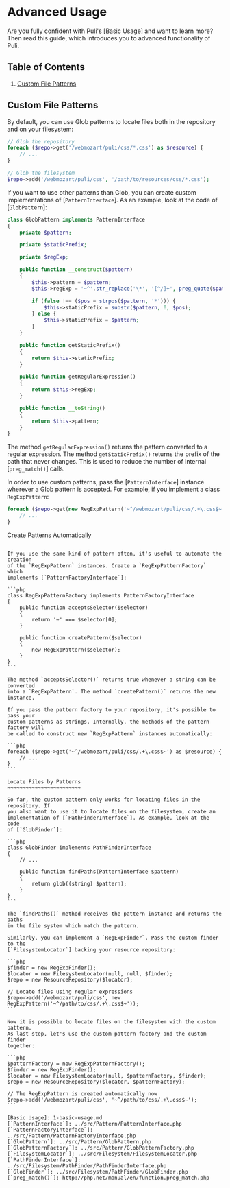 Advanced Usage
==============

Are you fully confident with Puli's [Basic Usage] and want to learn more? Then
read this guide, which introduces you to advanced functionality of Puli.

Table of Contents
-----------------

1. [Custom File Patterns](#custom-file-patterns)

Custom File Patterns
--------------------

By default, you can use Glob patterns to locate files both in the repository and
on your filesystem:

```php
// Glob the repository
foreach ($repo->get('/webmozart/puli/css/*.css') as $resource) {
    // ...
}

// Glob the filesystem
$repo->add('/webmozart/puli/css', '/path/to/resources/css/*.css');
```

If you want to use other patterns than Glob, you can create custom
implementations of [`PatternInterface`]. As an example, look at the code of
[`GlobPattern`]:

```php
class GlobPattern implements PatternInterface
{
    private $pattern;

    private $staticPrefix;

    private $regExp;

    public function __construct($pattern)
    {
        $this->pattern = $pattern;
        $this->regExp = '~^'.str_replace('\*', '[^/]+', preg_quote($pattern, '~')).'$~';

        if (false !== ($pos = strpos($pattern, '*'))) {
            $this->staticPrefix = substr($pattern, 0, $pos);
        } else {
            $this->staticPrefix = $pattern;
        }
    }

    public function getStaticPrefix()
    {
        return $this->staticPrefix;
    }

    public function getRegularExpression()
    {
        return $this->regExp;
    }

    public function __toString()
    {
        return $this->pattern;
    }
}
```

The method `getRegularExpression()` returns the pattern converted to a regular
expression. The method `getStaticPrefix()` returns the prefix of the path that
never changes. This is used to reduce the number of internal [`preg_match()`]
calls.

In order to use custom patterns, pass the [`PatternInterface`] instance wherever
a Glob pattern is accepted. For example, if you implement a class
`RegExpPattern`:

```php
foreach ($repo->get(new RegExpPattern('~^/webmozart/puli/css/.+\.css$~')) as $resource) {
    // ...
}
```

Create Patterns Automatically
~~~~~~~~~~~~~~~~~~~~~~~~~~~~~

If you use the same kind of pattern often, it's useful to automate the creation
of the `RegExpPattern` instances. Create a `RegExpPatternFactory` which
implements [`PatternFactoryInterface`]:

```php
class RegExpPatternFactory implements PatternFactoryInterface
{
    public function acceptsSelector($selector)
    {
        return '~' === $selector[0];
    }

    public function createPattern($selector)
    {
        new RegExpPattern($selector);
    }
}
```

The method `acceptsSelector()` returns true whenever a string can be converted
into a `RegExpPattern`. The method `createPattern()` returns the new instance.

If you pass the pattern factory to your repository, it's possible to pass your
custom patterns as strings. Internally, the methods of the pattern factory will
be called to construct new `RegExpPattern` instances automatically:

```php
foreach ($repo->get('~^/webmozart/puli/css/.+\.css$~') as $resource) {
    // ...
}
```

Locate Files by Patterns
~~~~~~~~~~~~~~~~~~~~~~~~

So far, the custom pattern only works for locating files in the repository. If
you also want to use it to locate files on the filesystem, create an
implementation of [`PathFinderInterface`]. As example, look at the code
of [`GlobFinder`]:

```php
class GlobFinder implements PathFinderInterface
{
    // ...

    public function findPaths(PatternInterface $pattern)
    {
        return glob((string) $pattern);
    }
}
```

The `findPaths()` method receives the pattern instance and returns the paths
in the file system which match the pattern.

Similarly, you can implement a `RegExpFinder`. Pass the custom finder to the
[`FilesystemLocator`] backing your resource repository:

```php
$finder = new RegExpFinder();
$locator = new FilesystemLocator(null, null, $finder);
$repo = new ResourceRepository($locator);

// Locate files using regular expressions
$repo->add('/webmozart/puli/css', new RegExpPattern('~^/path/to/css/.+\.css$~'));
```

Now it is possible to locate files on the filesystem with the custom pattern.
As last step, let's use the custom pattern factory and the custom finder
together:

```php
$patternFactory = new RegExpPatternFactory();
$finder = new RegExpFinder();
$locator = new FilesystemLocator(null, $patternFactory, $finder);
$repo = new ResourceRepository($locator, $patternFactory);

// The RegExpPattern is created automatically now
$repo->add('/webmozart/puli/css', '~^/path/to/css/.+\.css$~');
```

[Basic Usage]: 1-basic-usage.md
[`PatternInterface`]: ../src/Pattern/PatternInterface.php
[`PatternFactoryInterface`]: ../src/Pattern/PatternFactoryInterface.php
[`GlobPattern`]: ../src/Pattern/GlobPattern.php
[`GlobPatternFactory`]: ../src/Pattern/GlobPatternFactory.php
[`FilesystemLocator`]: ../src/Filesystem/FilesystemLocator.php
[`PathFinderInterface`]: ../src/Filesystem/PathFinder/PathFinderInterface.php
[`GlobFinder`]: ../src/Filesystem/PathFinder/GlobFinder.php
[`preg_match()`]: http://php.net/manual/en/function.preg_match.php
